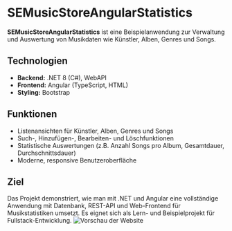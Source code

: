 # SEMusicStoreAngularStatistics

**SEMusicStoreAngularStatistics** ist eine Beispielanwendung zur Verwaltung und Auswertung von Musikdaten wie Künstler, Alben, Genres und Songs.

## Technologien

- **Backend:** .NET 8 (C#), WebAPI
- **Frontend:** Angular (TypeScript, HTML)
- **Styling:** Bootstrap

## Funktionen

- Listenansichten für Künstler, Alben, Genres und Songs
- Such-, Hinzufügen-, Bearbeiten- und Löschfunktionen
- Statistische Auswertungen (z.B. Anzahl Songs pro Album, Gesamtdauer, Durchschnittsdauer)
- Moderne, responsive Benutzeroberfläche

## Ziel

Das Projekt demonstriert, wie man mit .NET und Angular eine vollständige Anwendung mit Datenbank, REST-API und Web-Frontend für Musikstatistiken umsetzt. Es eignet sich als Lern- und Beispielprojekt für Fullstack-Entwicklung.
![Vorschau der Website](webside.png)

